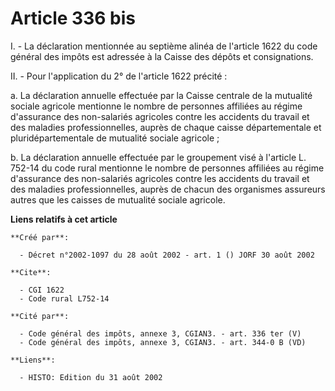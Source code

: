 # Article 336 bis

I. - La déclaration mentionnée au septième alinéa de l'article 1622 du code général des impôts est adressée à la Caisse des
dépôts et consignations.

II. - Pour l'application du 2° de l'article 1622 précité :

a. La déclaration annuelle effectuée par la Caisse centrale de la mutualité sociale agricole mentionne le nombre de personnes
affiliées au régime d'assurance des non-salariés agricoles contre les accidents du travail et des maladies professionnelles,
auprès de chaque caisse départementale et pluridépartementale de mutualité sociale agricole ;

b. La déclaration annuelle effectuée par le groupement visé à l'article L. 752-14 du code rural mentionne le nombre de
personnes affiliées au régime d'assurance des non-salariés agricoles contre les accidents du travail et des maladies
professionnelles, auprès de chacun des organismes assureurs autres que les caisses de mutualité sociale agricole.

**Liens relatifs à cet article**

	**Créé par**:

	  - Décret n°2002-1097 du 28 août 2002 - art. 1 () JORF 30 août 2002

	**Cite**:

	  - CGI 1622
	  - Code rural L752-14

	**Cité par**:

	  - Code général des impôts, annexe 3, CGIAN3. - art. 336 ter (V)
	  - Code général des impôts, annexe 3, CGIAN3. - art. 344-0 B (VD)

	**Liens**:

	  - HISTO: Edition du 31 août 2002
